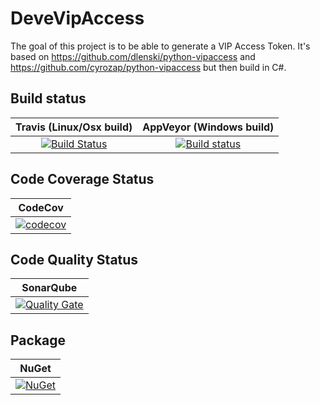 # DeveVipAccess
The goal of this project is to be able to generate a VIP Access Token. It's based on https://github.com/dlenski/python-vipaccess and https://github.com/cyrozap/python-vipaccess but then build in C#.

## Build status

| Travis (Linux/Osx build) | AppVeyor (Windows build) |
|:------------------------:|:------------------------:|
| [![Build Status](https://travis-ci.org/devedse/DeveVipAccess.svg?branch=master)](https://travis-ci.org/devedse/DeveVipAccess) | [![Build status](https://ci.appveyor.com/api/projects/status/faoeyk65ydm1iqtd?svg=true)](https://ci.appveyor.com/project/devedse/devevipaccess) |

## Code Coverage Status

| CodeCov |
|:-------:|
| [![codecov](https://codecov.io/gh/devedse/DeveVipAccess/branch/master/graph/badge.svg)](https://codecov.io/gh/devedse/DeveVipAccess) |

## Code Quality Status

| SonarQube |
|:---------:|
| [![Quality Gate](https://sonarcloud.io/api/project_badges/measure?project=DeveVipAccess&metric=alert_status)](https://sonarcloud.io/dashboard?id=DeveVipAccess) |

## Package

| NuGet |
|:-----:|
| [![NuGet](https://img.shields.io/nuget/v/DeveVipAccess.svg)](https://www.nuget.org/packages/DeveVipAccess/) |
